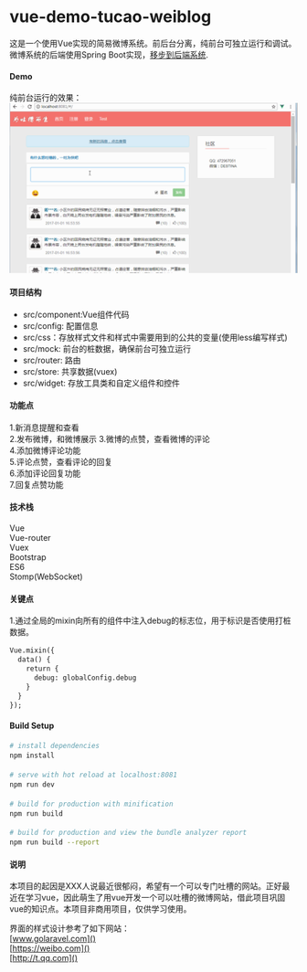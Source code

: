 # vue-demo-tucao-weiblog  
这是一个使用Vue实现的简易微博系统。前后台分离，纯前台可独立运行和调试。  
微博系统的后端使用Spring Boot实现，[移步到后端系统](https://github.com/weieyuan/spring-boot-tucao-weibo).

#### Demo
纯前台运行的效果：  
![demo](./demo/demo.gif)

#### 项目结构
* src/component:Vue组件代码
* src/config: 配置信息
* src/css：存放样式文件和样式中需要用到的公共的变量(使用less编写样式)
* src/mock: 前台的桩数据，确保前台可独立运行
* src/router: 路由
* src/store: 共享数据(vuex)
* src/widget: 存放工具类和自定义组件和控件  

#### 功能点
1.新消息提醒和查看  
2.发布微博，和微博展示
3.微博的点赞，查看微博的评论  
4.添加微博评论功能  
5.评论点赞，查看评论的回复  
6.添加评论回复功能  
7.回复点赞功能 

#### 技术栈
Vue  
Vue-router  
Vuex  
Bootstrap  
ES6  
Stomp(WebSocket)

#### 关键点

1.通过全局的mixin向所有的组件中注入debug的标志位，用于标识是否使用打桩数据。

```
Vue.mixin({
  data() {
    return {
      debug: globalConfig.debug
    }
  }
});
```

#### Build Setup

``` bash
# install dependencies
npm install

# serve with hot reload at localhost:8081
npm run dev

# build for production with minification
npm run build

# build for production and view the bundle analyzer report
npm run build --report
```

#### 说明
本项目的起因是XXX人说最近很郁闷，希望有一个可以专门吐槽的网站。正好最近在学习vue，因此萌生了用vue开发一个可以吐槽的微博网站，借此项目巩固vue的知识点。本项目非商用项目，仅供学习使用。

界面的样式设计参考了如下网站：  
[www.golaravel.com]()  
[https://weibo.com]()  
[http://t.qq.com]()